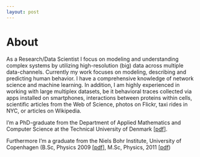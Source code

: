 ```yaml
---
layout: post
---
```


# About

As a Research/Data Scientist I focus on modeling and understanding complex systems by utilizing high-resolution (big) data across multiple data-channels.
Currently my work focuses on modeling, describing and predicting human behavior. I have a comprehensive knowledge of network science and machine learning. In addition, I am highly experienced in working with large multiplex datasets, be it behavioral traces collected via apps installed on smartphones, interactions between proteins within cells, scientific articles from the Web of Science, photos on Flickr, taxi rides in NYC, or articles on Wikipedia.

I’m a PhD-graduate from the Department of Applied Mathematics and Computer Science at the Technical University of Denmark [[pdf](https://www.dropbox.com/s/xq21smyt3u7a9t9/2015_PhD_V.sekara.pdf?dl=0)].

Furthermore I’m a graduate from the Niels Bohr Institute, University of Copenhagen (B.Sc, Physics 2009 [[pdf](https://www.dropbox.com/s/s7msgsaxrls02jr/2009_Bachelor_L.Mosgaard_V.Sekara.pdf?dl=0)], M.Sc, Physics, 2011 [[pdf](https://www.dropbox.com/s/f95ofcqoo2ynucy/2011_masters_V.Sekara.pdf?dl=0))